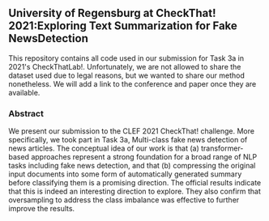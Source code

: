 ## University of Regensburg at CheckThat! 2021:Exploring Text Summarization for Fake NewsDetection

This repository contains all code used in our submission for Task 3a in 2021's CheckThatLab!. Unfortunately, we are not allowed to share the dataset used due to legal reasons, but we wanted to share our method nonetheless. We will add a link to the conference and paper once they are available.

### Abstract
We present our submission to the CLEF 2021 CheckThat! challenge. More specifically, we took part in Task 3a, Multi-class fake news detection of news articles. The conceptual idea of our work is that (a) transformer-based approaches represent a strong foundation for a broad range of NLP tasks including fake news detection, and that (b) compressing the original input documents into some form of automatically generated summary before classifying them is a promising direction. The official results indicate that this is indeed an interesting direction to explore. They also confirm that oversampling to address the class imbalance was effective to further improve the results.

